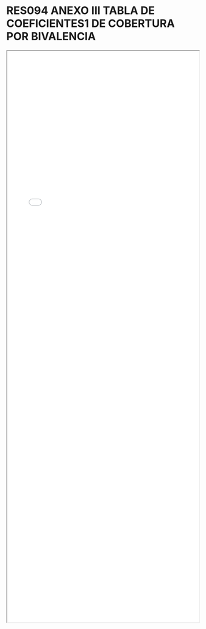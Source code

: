 
# RES094 ANEXO III TABLA DE COEFICIENTES1 DE COBERTURA POR BIVALENCIA

<iframe src="../RES094 ANEXO III TABLA DE COEFICIENTES1 DE COBERTURA POR BIVALENCIA.pdf" width="100%" height="1500px"></iframe>

